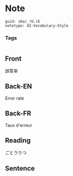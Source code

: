 # Note
```
guid: s6o/_!U.)E
notetype: AI-Vocabulary-Style
```

### Tags
```
```

## Front
誤答率

## Back-EN
Error rate

## Back-FR
Taux d'erreur

## Reading
ごとうりつ

## Sentence


